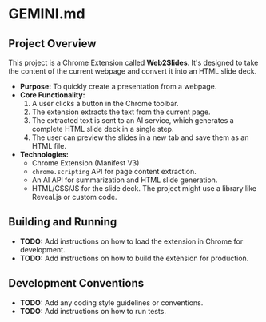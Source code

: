 # GEMINI.md

## Project Overview

This project is a Chrome Extension called **Web2Slides**. It's designed to take the content of the current webpage and convert it into an HTML slide deck.

*   **Purpose:** To quickly create a presentation from a webpage.
*   **Core Functionality:**
    1.  A user clicks a button in the Chrome toolbar.
    2.  The extension extracts the text from the current page.
    3.  The extracted text is sent to an AI service, which generates a complete HTML slide deck in a single step.
    4.  The user can preview the slides in a new tab and save them as an HTML file.
*   **Technologies:**
    *   Chrome Extension (Manifest V3)
    *   `chrome.scripting` API for page content extraction.
    *   An AI API for summarization and HTML slide generation.
    *   HTML/CSS/JS for the slide deck. The project might use a library like Reveal.js or custom code.

## Building and Running

*   **TODO:** Add instructions on how to load the extension in Chrome for development.
*   **TODO:** Add instructions on how to build the extension for production.

## Development Conventions

*   **TODO:** Add any coding style guidelines or conventions.
*   **TODO:** Add instructions on how to run tests.
